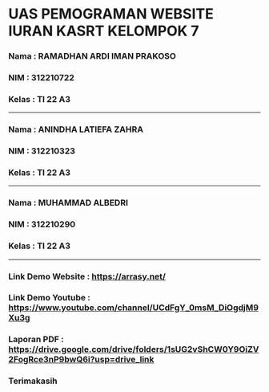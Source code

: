 # UAS PEMOGRAMAN WEBSITE IURAN KASRT KELOMPOK 7

### Nama : RAMADHAN ARDI IMAN PRAKOSO

### NIM : 312210722

### Kelas : TI 22 A3

---

### Nama : ANINDHA LATIEFA ZAHRA

### NIM : 312210323

### Kelas : TI 22 A3

---

### Nama : MUHAMMAD ALBEDRI

### NIM : 312210290

### Kelas : TI 22 A3

---

### Link Demo Website : https://arrasy.net/

### Link Demo Youtube : https://www.youtube.com/channel/UCdFgY_0msM_DiOgdjM9Xu3g

### Laporan PDF : https://drive.google.com/drive/folders/1sUG2vShCW0Y9OiZV2FogRce3nP9bwQ6i?usp=drive_link

### Terimakasih
